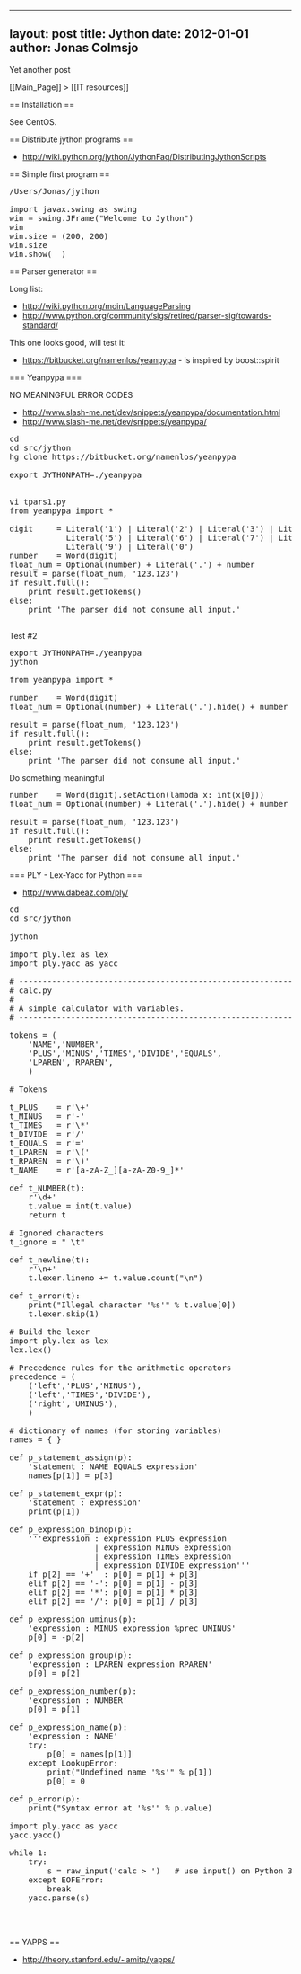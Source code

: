
---
layout: post
title: Jython
date: 2012-01-01
author: Jonas Colmsjo
---

Yet another post





[[Main_Page]] > [[IT resources]]

== Installation ==

See CentOS.


== Distribute jython programs ==

* http://wiki.python.org/jython/JythonFaq/DistributingJythonScripts


== Simple first program ==

<pre>
/Users/Jonas/jython

import javax.swing as swing
win = swing.JFrame("Welcome to Jython")
win
win.size = (200, 200)
win.size
win.show(  )
</pre>


== Parser generator ==

Long list:
* http://wiki.python.org/moin/LanguageParsing
* http://www.python.org/community/sigs/retired/parser-sig/towards-standard/

This one looks good, will test it:
* https://bitbucket.org/namenlos/yeanpypa - is inspired by boost::spirit

=== Yeanpypa ===

NO MEANINGFUL ERROR CODES

* http://www.slash-me.net/dev/snippets/yeanpypa/documentation.html
* http://www.slash-me.net/dev/snippets/yeanpypa/

<pre>
cd
cd src/jython
hg clone https://bitbucket.org/namenlos/yeanpypa

export JYTHONPATH=./yeanpypa


vi tpars1.py
from yeanpypa import *

digit     = Literal('1') | Literal('2') | Literal('3') | Literal('4') | \
            Literal('5') | Literal('6') | Literal('7') | Literal('8') | \
            Literal('9') | Literal('0')
number    = Word(digit)
float_num = Optional(number) + Literal('.') + number
result = parse(float_num, '123.123')
if result.full():
    print result.getTokens()
else:
    print 'The parser did not consume all input.'

</pre>


Test #2
<pre>
export JYTHONPATH=./yeanpypa
jython

from yeanpypa import *

number    = Word(digit)
float_num = Optional(number) + Literal('.').hide() + number

result = parse(float_num, '123.123')
if result.full():
    print result.getTokens()
else:
    print 'The parser did not consume all input.'
</pre>


Do something meaningful
<pre>
number    = Word(digit).setAction(lambda x: int(x[0]))
float_num = Optional(number) + Literal('.').hide() + number

result = parse(float_num, '123.123')
if result.full():
    print result.getTokens()
else:
    print 'The parser did not consume all input.'
</pre>


=== PLY - Lex-Yacc for Python ===

* http://www.dabeaz.com/ply/


<pre>
cd 
cd src/jython

jython

import ply.lex as lex
import ply.yacc as yacc

# -----------------------------------------------------------------------------
# calc.py
#
# A simple calculator with variables.
# -----------------------------------------------------------------------------

tokens = (
    'NAME','NUMBER',
    'PLUS','MINUS','TIMES','DIVIDE','EQUALS',
    'LPAREN','RPAREN',
    )

# Tokens

t_PLUS    = r'\+'
t_MINUS   = r'-'
t_TIMES   = r'\*'
t_DIVIDE  = r'/'
t_EQUALS  = r'='
t_LPAREN  = r'\('
t_RPAREN  = r'\)'
t_NAME    = r'[a-zA-Z_][a-zA-Z0-9_]*'

def t_NUMBER(t):
    r'\d+'
    t.value = int(t.value)
    return t

# Ignored characters
t_ignore = " \t"

def t_newline(t):
    r'\n+'
    t.lexer.lineno += t.value.count("\n")

def t_error(t):
    print("Illegal character '%s'" % t.value[0])
    t.lexer.skip(1)
    
# Build the lexer
import ply.lex as lex
lex.lex()

# Precedence rules for the arithmetic operators
precedence = (
    ('left','PLUS','MINUS'),
    ('left','TIMES','DIVIDE'),
    ('right','UMINUS'),
    )

# dictionary of names (for storing variables)
names = { }

def p_statement_assign(p):
    'statement : NAME EQUALS expression'
    names[p[1]] = p[3]

def p_statement_expr(p):
    'statement : expression'
    print(p[1])

def p_expression_binop(p):
    '''expression : expression PLUS expression
                  | expression MINUS expression
                  | expression TIMES expression
                  | expression DIVIDE expression'''
    if p[2] == '+'  : p[0] = p[1] + p[3]
    elif p[2] == '-': p[0] = p[1] - p[3]
    elif p[2] == '*': p[0] = p[1] * p[3]
    elif p[2] == '/': p[0] = p[1] / p[3]

def p_expression_uminus(p):
    'expression : MINUS expression %prec UMINUS'
    p[0] = -p[2]

def p_expression_group(p):
    'expression : LPAREN expression RPAREN'
    p[0] = p[2]

def p_expression_number(p):
    'expression : NUMBER'
    p[0] = p[1]

def p_expression_name(p):
    'expression : NAME'
    try:
        p[0] = names[p[1]]
    except LookupError:
        print("Undefined name '%s'" % p[1])
        p[0] = 0

def p_error(p):
    print("Syntax error at '%s'" % p.value)

import ply.yacc as yacc
yacc.yacc()

while 1:
    try:
        s = raw_input('calc > ')   # use input() on Python 3
    except EOFError:
        break
    yacc.parse(s)



</pre>

== YAPPS ==

* http://theory.stanford.edu/~amitp/yapps/
